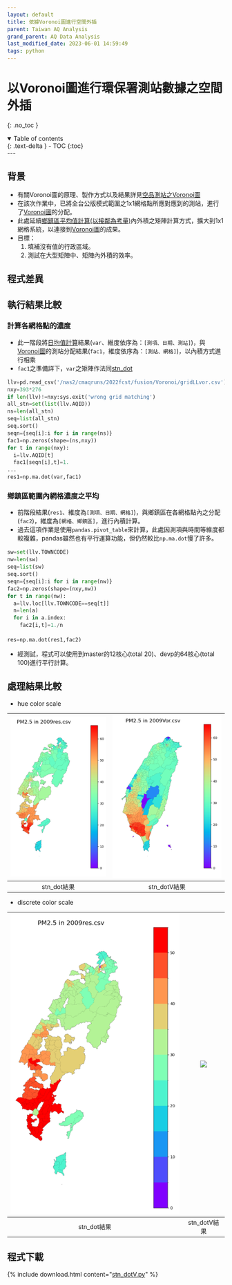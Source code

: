 ```yaml
---
layout: default
title: 依據Voronoi圖進行空間外插
parent: Taiwan AQ Analysis
grand_parent: AQ Data Analysis
last_modified_date: 2023-06-01 14:59:49
tags: python
---
```


# 以Voronoi圖進行環保署測站數據之空間外插
{: .no_toc }

<details open markdown="block">
  <summary>
    Table of contents
  </summary>
  {: .text-delta }
- TOC
{:toc}
</details>
---

## 背景

- 有關Voronoi圖的原理、製作方式以及結果詳見[空品測站之Voronoi圖][Voronoi]
- 在該次作業中，已將全台公版模式範圍之1x1網格點所應對應到的測站，進行了[Voronoi圖][Voronoi]的分配。
- 此處延續[鄉鎮區平均值計算(以接鄰為考量)][stn_dot]內外積之矩陣計算方式，擴大到1x1網格系統，以連接到[Voronoi圖][Voronoi]的成果。
- 目標：
  1. 填補沒有值的行政區域。
  2. 測試在大型矩陣中、矩陣內外積的效率。

## 程式差異

## 執行結果比較

### 計算各網格點的濃度

- 此一階段將[日均值計算][daymean]結果(`var`、維度依序為：`[測項、日期、測站]`)，與[Voronoi圖][Voronoi]的測站分配結果(`fac1`，維度依序為：`[測站、網格]`)，以內積方式進行相乘
- `fac1`之準備詳下，`var`之矩陣作法同[stn_dot][stn_dot]

```python
llv=pd.read_csv('/nas2/cmaqruns/2022fcst/fusion/Voronoi/gridLLvor.csv')
nxy=393*276
if len(llv)!=nxy:sys.exit('wrong grid matching')
all_stn=set(list(llv.AQID))
ns=len(all_stn)
seq=list(all_stn)
seq.sort()
seqn={seq[i]:i for i in range(ns)}
fac1=np.zeros(shape=(ns,nxy))
for t in range(nxy):
  i=llv.AQID[t]
  fac1[seqn[i],t]=1.
...
res1=np.ma.dot(var,fac1)
```

### 鄉鎮區範圍內網格濃度之平均

- 前階段結果(`res1`、維度為`[測項、日期、網格]`)，與鄉鎮區在各網格點內之分配(`fac2`)，維度為`[網格、鄉鎮區]`，進行內積計算。
- 過去這項作業是使用`pandas.pivot_table`來計算，此處因測項與時間等維度都較複雜，pandas雖然也有平行運算功能，但仍然較比`np.ma.dot`慢了許多。

```python
sw=set(llv.TOWNCODE)
nw=len(sw)
seq=list(sw)
seq.sort()
seqn={seq[i]:i for i in range(nw)}
fac2=np.zeros(shape=(nxy,nw))
for t in range(nw):
  a=llv.loc[llv.TOWNCODE==seq[t]]
  n=len(a)
  for i in a.index:
    fac2[i,t]=1./n

res=np.ma.dot(res1,fac2)
```

- 經測試，程式可以使用到master的12核心(total 20)、devp的64核心(total 100)進行平行計算。

## 處理結果比較

- hue color scale

|![](https://github.com/sinotec2/Focus-on-Air-Quality/raw/main/attachments/2023-06-01-14-56-35.png)|![](https://github.com/sinotec2/Focus-on-Air-Quality/raw/main/attachments/2023-06-01-14-53-38.png)|
|:-:|:-:|
|stn_dot結果|stn_dotV結果|

- discrete color scale

|![](https://github.com/sinotec2/Focus-on-Air-Quality/raw/main/attachments/2023-06-02-10-14-33.png)|![](https://github.com/sinotec2/Focus-on-Air-Quality/raw/mainattachments/2023-06-02-10-19-25.png)|
|:-:|:-:|
|stn_dot結果|stn_dotV結果|

## 程式下載

{% include download.html content="[stn_dotV.py](https://github.com/sinotec2/Focus-on-Air-Quality/blob/main/AQana/TWNAQ/stn_dotV.py)" %}

[Voronoi]: https://sinotec2.github.io/Focus-on-Air-Quality/utilities/GIS/Voronoi/ "空品測站之Voronoi圖"
[stn_dot]: https://sinotec2.github.io/Focus-on-Air-Quality/AQana/TWNAQ/stn_dot/ "環保署測站數據鄉鎮區平均值之計算"
[daymean]: https://sinotec2.github.io/Focus-on-Air-Quality/AQana/TWNAQ/daymean/ "環保署測站數據日均值之計算"